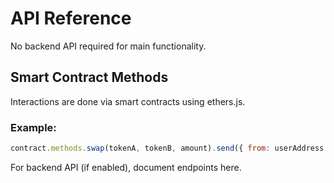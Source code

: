 # API Reference

No backend API required for main functionality.

## Smart Contract Methods
Interactions are done via smart contracts using ethers.js.

### Example:
```js
contract.methods.swap(tokenA, tokenB, amount).send({ from: userAddress });
```

For backend API (if enabled), document endpoints here.
